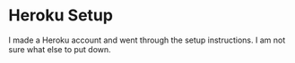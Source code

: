 # Heroku Setup
I made a Heroku account and went through the setup instructions. I am not sure what else to put down.
